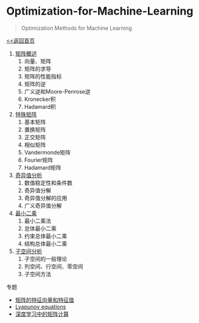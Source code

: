 # Optimization-for-Machine-Learning

> Optimization Methods for Machine Learning

[<<返回首页](index.md)




1. [矩阵概述](chapter1.md)
   1. 向量、矩阵
   1. 矩阵的求导
   2. 矩阵的性能指标
   3. 矩阵的逆
   4. 广义逆和Moore-Penrose逆
   5. Kronecker积
   6. Hadamard积
2. [特殊矩阵](chapter2.md)
   1. 基本矩阵
   2. 置换矩阵
   3. 正交矩阵
   4. 相似矩阵
   5. Vandermonde矩阵
   6. Fourier矩阵
   7. Hadamard矩阵
3. [奇异值分析](chapter3.md)
   1. 数值稳定性和条件数
   2. 奇异值分解
   3. 奇异值分解的应用
   4. 广义奇异值分解
4. [最小二乘](chapter4.md)
   1. 最小二乘法
   2. 总体最小二乘
   3. 约束总体最小二乘
   4. 结构总体最小二乘
5. [子空间分析](chapter5.md)
   1. 子空间的一般理论
   2. 列空间、行空间、零空间
   3. 子空间方法

专题

- [矩阵的特征向量和特征值](矩阵的特征向量和特征值.md)
- [Lyapunov equations](Lyapunov-equations.md)
- [深度学习中的矩阵计算](Matrix-Calculus.md)

